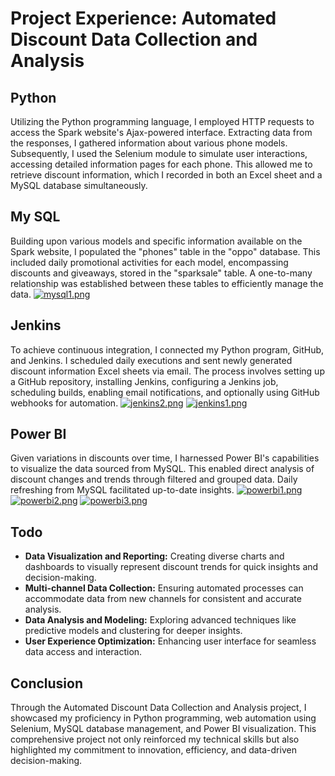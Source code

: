 # Project Experience: Automated Discount Data Collection and Analysis

## Python
Utilizing the Python programming language, I employed HTTP requests to access the Spark website's Ajax-powered interface. Extracting data from the responses, I gathered information about various phone models. Subsequently, I used the Selenium module to simulate user interactions, accessing detailed information pages for each phone. This allowed me to retrieve discount information, which I recorded in both an Excel sheet and a MySQL database simultaneously.

## My SQL
Building upon various models and specific information available on the Spark website, I populated the "phones" table in the "oppo" database. This included daily promotional activities for each model, encompassing discounts and giveaways, stored in the "sparksale" table. A one-to-many relationship was established between these tables to efficiently manage the data.
[![mysql1.png](https://i.postimg.cc/Rh7XrhKG/mysql1.png)](https://postimg.cc/30wgmKLD)

## Jenkins
To achieve continuous integration, I connected my Python program, GitHub, and Jenkins. I scheduled daily executions and sent newly generated discount information Excel sheets via email. The process involves setting up a GitHub repository, installing Jenkins, configuring a Jenkins job, scheduling builds, enabling email notifications, and optionally using GitHub webhooks for automation.
[![jenkins2.png](https://i.postimg.cc/2jVGHfdW/jenkins2.png)](https://postimg.cc/QVZctwyN)
[![jenkins1.png](https://i.postimg.cc/jjM5nPmp/jenkins1.png)](https://postimg.cc/LqZRrYHD)

## Power BI
Given variations in discounts over time, I harnessed Power BI's capabilities to visualize the data sourced from MySQL. This enabled direct analysis of discount changes and trends through filtered and grouped data. Daily refreshing from MySQL facilitated up-to-date insights.
[![powerbi1.png](https://i.postimg.cc/ryxhRn3W/powerbi1.png)](https://postimg.cc/jCq6GXsd)
[![powerbi2.png](https://i.postimg.cc/hPn2L8RY/powerbi2.png)](https://postimg.cc/PN6bhwxb)
[![powerbi3.png](https://i.postimg.cc/Yqxbb4pC/powerbi3.png)](https://postimg.cc/PPPWq5pg)


## Todo
- **Data Visualization and Reporting:** Creating diverse charts and dashboards to visually represent discount trends for quick insights and decision-making.
- **Multi-channel Data Collection:** Ensuring automated processes can accommodate data from new channels for consistent and accurate analysis.
- **Data Analysis and Modeling:** Exploring advanced techniques like predictive models and clustering for deeper insights.
- **User Experience Optimization:** Enhancing user interface for seamless data access and interaction.

## Conclusion
Through the Automated Discount Data Collection and Analysis project, I showcased my proficiency in Python programming, web automation using Selenium, MySQL database management, and Power BI visualization. This comprehensive project not only reinforced my technical skills but also highlighted my commitment to innovation, efficiency, and data-driven decision-making.
